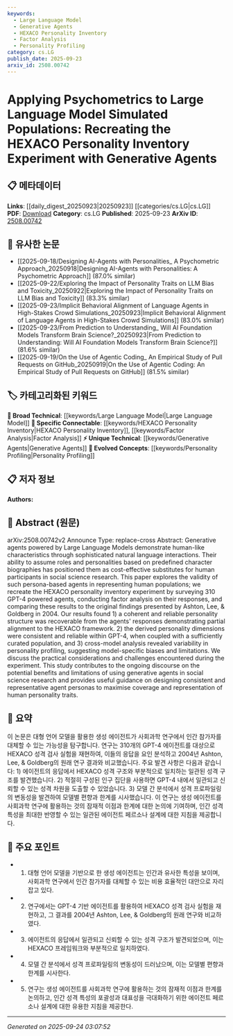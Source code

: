 ```yaml
---
keywords:
  - Large Language Model
  - Generative Agents
  - HEXACO Personality Inventory
  - Factor Analysis
  - Personality Profiling
category: cs.LG
publish_date: 2025-09-23
arxiv_id: 2508.00742
---
```


<!-- KEYWORD_LINKING_METADATA:
{
  "processed_timestamp": "2025-09-24T03:07:52.453272",
  "vocabulary_version": "1.0",
  "selected_keywords": [
    "Large Language Model",
    "Generative Agents",
    "HEXACO Personality Inventory",
    "Factor Analysis",
    "Personality Profiling"
  ],
  "rejected_keywords": [],
  "similarity_scores": {
    "Large Language Model": 0.85,
    "Generative Agents": 0.78,
    "HEXACO Personality Inventory": 0.8,
    "Factor Analysis": 0.65,
    "Personality Profiling": 0.72
  },
  "extraction_method": "AI_prompt_based",
  "budget_applied": true,
  "candidates_json": {
    "candidates": [
      {
        "surface": "Large Language Model",
        "canonical": "Large Language Model",
        "aliases": [
          "LLM"
        ],
        "category": "broad_technical",
        "rationale": "Central to the study, linking to broader discussions on language models.",
        "novelty_score": 0.3,
        "connectivity_score": 0.9,
        "specificity_score": 0.6,
        "link_intent_score": 0.85
      },
      {
        "surface": "Generative Agents",
        "canonical": "Generative Agents",
        "aliases": [
          "Generative AI Agents"
        ],
        "category": "unique_technical",
        "rationale": "Key focus of the paper, offering insights into AI-driven simulations.",
        "novelty_score": 0.75,
        "connectivity_score": 0.7,
        "specificity_score": 0.8,
        "link_intent_score": 0.78
      },
      {
        "surface": "HEXACO Personality Inventory",
        "canonical": "HEXACO Personality Inventory",
        "aliases": [
          "HEXACO Model"
        ],
        "category": "specific_connectable",
        "rationale": "Connects to psychological assessments and personality research.",
        "novelty_score": 0.5,
        "connectivity_score": 0.85,
        "specificity_score": 0.9,
        "link_intent_score": 0.8
      },
      {
        "surface": "Factor Analysis",
        "canonical": "Factor Analysis",
        "aliases": [
          "FA"
        ],
        "category": "specific_connectable",
        "rationale": "A methodological approach crucial for interpreting survey data.",
        "novelty_score": 0.4,
        "connectivity_score": 0.75,
        "specificity_score": 0.7,
        "link_intent_score": 0.65
      },
      {
        "surface": "Personality Profiling",
        "canonical": "Personality Profiling",
        "aliases": [
          "Personality Assessment"
        ],
        "category": "evolved_concepts",
        "rationale": "Relates to the study's exploration of AI in psychological assessments.",
        "novelty_score": 0.55,
        "connectivity_score": 0.8,
        "specificity_score": 0.75,
        "link_intent_score": 0.72
      }
    ],
    "ban_list_suggestions": [
      "experiment",
      "results",
      "study"
    ]
  },
  "decisions": [
    {
      "candidate_surface": "Large Language Model",
      "resolved_canonical": "Large Language Model",
      "decision": "linked",
      "scores": {
        "novelty": 0.3,
        "connectivity": 0.9,
        "specificity": 0.6,
        "link_intent": 0.85
      }
    },
    {
      "candidate_surface": "Generative Agents",
      "resolved_canonical": "Generative Agents",
      "decision": "linked",
      "scores": {
        "novelty": 0.75,
        "connectivity": 0.7,
        "specificity": 0.8,
        "link_intent": 0.78
      }
    },
    {
      "candidate_surface": "HEXACO Personality Inventory",
      "resolved_canonical": "HEXACO Personality Inventory",
      "decision": "linked",
      "scores": {
        "novelty": 0.5,
        "connectivity": 0.85,
        "specificity": 0.9,
        "link_intent": 0.8
      }
    },
    {
      "candidate_surface": "Factor Analysis",
      "resolved_canonical": "Factor Analysis",
      "decision": "linked",
      "scores": {
        "novelty": 0.4,
        "connectivity": 0.75,
        "specificity": 0.7,
        "link_intent": 0.65
      }
    },
    {
      "candidate_surface": "Personality Profiling",
      "resolved_canonical": "Personality Profiling",
      "decision": "linked",
      "scores": {
        "novelty": 0.55,
        "connectivity": 0.8,
        "specificity": 0.75,
        "link_intent": 0.72
      }
    }
  ]
}
-->

# Applying Psychometrics to Large Language Model Simulated Populations: Recreating the HEXACO Personality Inventory Experiment with Generative Agents

## 📋 메타데이터

**Links**: [[daily_digest_20250923|20250923]] [[categories/cs.LG|cs.LG]]
**PDF**: [Download](https://arxiv.org/pdf/2508.00742.pdf)
**Category**: cs.LG
**Published**: 2025-09-23
**ArXiv ID**: [2508.00742](https://arxiv.org/abs/2508.00742)

## 🔗 유사한 논문
- [[2025-09-18/Designing AI-Agents with Personalities_ A Psychometric Approach_20250918|Designing AI-Agents with Personalities: A Psychometric Approach]] (87.0% similar)
- [[2025-09-22/Exploring the Impact of Personality Traits on LLM Bias and Toxicity_20250922|Exploring the Impact of Personality Traits on LLM Bias and Toxicity]] (83.3% similar)
- [[2025-09-23/Implicit Behavioral Alignment of Language Agents in High-Stakes Crowd Simulations_20250923|Implicit Behavioral Alignment of Language Agents in High-Stakes Crowd Simulations]] (83.0% similar)
- [[2025-09-23/From Prediction to Understanding_ Will AI Foundation Models Transform Brain Science?_20250923|From Prediction to Understanding: Will AI Foundation Models Transform Brain Science?]] (81.6% similar)
- [[2025-09-19/On the Use of Agentic Coding_ An Empirical Study of Pull Requests on GitHub_20250919|On the Use of Agentic Coding: An Empirical Study of Pull Requests on GitHub]] (81.5% similar)

## 🏷️ 카테고리화된 키워드
**🧠 Broad Technical**: [[keywords/Large Language Model|Large Language Model]]
**🔗 Specific Connectable**: [[keywords/HEXACO Personality Inventory|HEXACO Personality Inventory]], [[keywords/Factor Analysis|Factor Analysis]]
**⚡ Unique Technical**: [[keywords/Generative Agents|Generative Agents]]
**🚀 Evolved Concepts**: [[keywords/Personality Profiling|Personality Profiling]]

## 📋 저자 정보

**Authors:** 

## 📄 Abstract (원문)

arXiv:2508.00742v2 Announce Type: replace-cross 
Abstract: Generative agents powered by Large Language Models demonstrate human-like characteristics through sophisticated natural language interactions. Their ability to assume roles and personalities based on predefined character biographies has positioned them as cost-effective substitutes for human participants in social science research. This paper explores the validity of such persona-based agents in representing human populations; we recreate the HEXACO personality inventory experiment by surveying 310 GPT-4 powered agents, conducting factor analysis on their responses, and comparing these results to the original findings presented by Ashton, Lee, & Goldberg in 2004. Our results found 1) a coherent and reliable personality structure was recoverable from the agents' responses demonstrating partial alignment to the HEXACO framework. 2) the derived personality dimensions were consistent and reliable within GPT-4, when coupled with a sufficiently curated population, and 3) cross-model analysis revealed variability in personality profiling, suggesting model-specific biases and limitations. We discuss the practical considerations and challenges encountered during the experiment. This study contributes to the ongoing discourse on the potential benefits and limitations of using generative agents in social science research and provides useful guidance on designing consistent and representative agent personas to maximise coverage and representation of human personality traits.

## 📝 요약

이 논문은 대형 언어 모델을 활용한 생성 에이전트가 사회과학 연구에서 인간 참가자를 대체할 수 있는 가능성을 탐구합니다. 연구는 310개의 GPT-4 에이전트를 대상으로 HEXACO 성격 검사 실험을 재현하여, 이들의 응답을 요인 분석하고 2004년 Ashton, Lee, & Goldberg의 원래 연구 결과와 비교했습니다. 주요 발견 사항은 다음과 같습니다: 1) 에이전트의 응답에서 HEXACO 성격 구조와 부분적으로 일치하는 일관된 성격 구조를 발견했습니다. 2) 적절히 구성된 인구 집단을 사용하면 GPT-4 내에서 일관되고 신뢰할 수 있는 성격 차원을 도출할 수 있었습니다. 3) 모델 간 분석에서 성격 프로파일링의 변동성을 발견하여 모델별 편향과 한계를 시사했습니다. 이 연구는 생성 에이전트를 사회과학 연구에 활용하는 것의 잠재적 이점과 한계에 대한 논의에 기여하며, 인간 성격 특성을 최대한 반영할 수 있는 일관된 에이전트 페르소나 설계에 대한 지침을 제공합니다.

## 🎯 주요 포인트

- 1. 대형 언어 모델을 기반으로 한 생성 에이전트는 인간과 유사한 특성을 보이며, 사회과학 연구에서 인간 참가자를 대체할 수 있는 비용 효율적인 대안으로 자리 잡고 있다.
- 2. 연구에서는 GPT-4 기반 에이전트를 활용하여 HEXACO 성격 검사 실험을 재현하고, 그 결과를 2004년 Ashton, Lee, & Goldberg의 원래 연구와 비교하였다.
- 3. 에이전트의 응답에서 일관되고 신뢰할 수 있는 성격 구조가 발견되었으며, 이는 HEXACO 프레임워크와 부분적으로 일치하였다.
- 4. 모델 간 분석에서 성격 프로파일링의 변동성이 드러났으며, 이는 모델별 편향과 한계를 시사한다.
- 5. 연구는 생성 에이전트를 사회과학 연구에 활용하는 것의 잠재적 이점과 한계를 논의하고, 인간 성격 특성의 포괄성과 대표성을 극대화하기 위한 에이전트 페르소나 설계에 대한 유용한 지침을 제공한다.


---

*Generated on 2025-09-24 03:07:52*